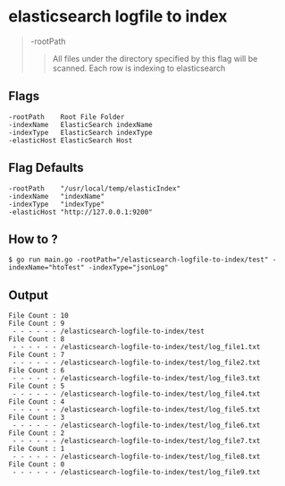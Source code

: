 # elasticsearch logfile to index

> -rootPath
>> All files under the directory specified by this flag will be scanned. Each row is indexing to elasticsearch

## Flags
```
-rootPath    Root File Folder
-indexName   ElasticSearch indexName
-indexType   ElasticSearch indexType
-elasticHost ElasticSearch Host
```

## Flag Defaults
```
-rootPath    "/usr/local/temp/elasticIndex"
-indexName   "indexName"
-indexType   "indexType"
-elasticHost "http://127.0.0.1:9200"
```

## How to ?
```
$ go run main.go -rootPath="/elasticsearch-logfile-to-index/test" -indexName="htoTest" -indexType="jsonLog"
```

## Output
```
File Count : 10
File Count : 9
 - - - - - - /elasticsearch-logfile-to-index/test
File Count : 8
 - - - - - - /elasticsearch-logfile-to-index/test/log_file1.txt
File Count : 7
 - - - - - - /elasticsearch-logfile-to-index/test/log_file2.txt
File Count : 6
 - - - - - - /elasticsearch-logfile-to-index/test/log_file3.txt
File Count : 5
 - - - - - - /elasticsearch-logfile-to-index/test/log_file4.txt
File Count : 4
 - - - - - - /elasticsearch-logfile-to-index/test/log_file5.txt
File Count : 3
 - - - - - - /elasticsearch-logfile-to-index/test/log_file6.txt
File Count : 2
 - - - - - - /elasticsearch-logfile-to-index/test/log_file7.txt
File Count : 1
 - - - - - - /elasticsearch-logfile-to-index/test/log_file8.txt
File Count : 0
 - - - - - - /elasticsearch-logfile-to-index/test/log_file9.txt
```